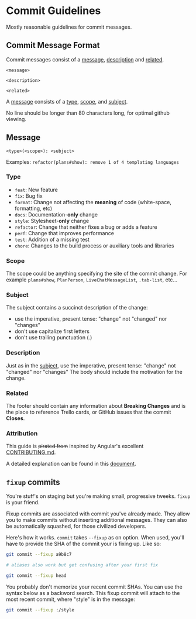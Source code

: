 # Commit Guidelines
Mostly reasonable guidelines for commit messages.

## Commit Message Format
Commit messages consist of a [message](#message), [description](#description)
and [related](#related).

```
<message>

<description>

<related>
```

A [message](#message) consists of a [type](#type), [scope](#scope), and
[subject](#subject).

No line should be longer than 80 characters long, for optimal github viewing.

## Message
```
<type>(<scope>): <subject>
```

Examples: `refactor(plans#show): remove 1 of 4 templating languages`

### Type
* `feat`: New feature
* `fix`: Bug fix
* `format`: Change not affecting the **meaning** of code (white-space, formatting, etc)
* `docs`: Documentation-**only** change
* `style`: Stylesheet-**only** change
* `refactor`: Change that neither fixes a bug or adds a feature
* `perf`: Change that improves performance
* `test`: Addition of a missing test
* `chore`: Changes to the build process or auxiliary tools and libraries

### Scope
The scope could be anything specifying the site of the commit change. For
example `plans#show`, `PlanPerson`, `LiveChatMessageList`, `.tab-list`, etc...

### Subject
The subject contains a succinct description of the change:

* use the imperative, present tense: "change" not "changed" nor "changes"
* don't use capitalize first letters
* don't use trailing punctuation (.)

### Description
Just as in the [subject](#subject), use the imperative, present tense: "change"
not "changed" nor "changes" The body should include the motivation for the
change.

### Related
The footer should contain any information about **Breaking Changes** and is the
place to reference Trello cards, or GitHub issues that the commit **Closes**.

### Attribution
This guide is ~~pirated from~~ inspired by Angular's excellent
[CONTRIBUTING.md](https://github.com/angular/angular.js/blob/master/CONTRIBUTING.md#-git-commit-guidelines).

A detailed explanation can be found in this [document][commit-message-format].

[commit-message-format]: https://docs.google.com/document/d/1QrDFcIiPjSLDn3EL15IJygNPiHORgU1_OOAqWjiDU5Y/edit#

## `fixup` commits

You're stuff's on staging but you're making small, progressive tweeks. `fixup` is your friend.

Fixup commits are associated with commit you've already made. They allow you to make commits without inserting additional messages. They can also be automatically squashed, for those civilized developers.

Here's how it works. `commit` takes `--fixup` as on option. When used, you'll have to provide the SHA of the commit your is fixing up. Like so:

```bash
git commit --fixup a9b8c7

# aliases also work but get confusing after your first fix

git commit --fixup head
```

You probably don't memorize your recent commit SHAs. You can use the syntax below as a backword search. This fixup commit will attach to the most recent commit, where "style" is in the message:

```bash
git commit --fixup :/style
```
